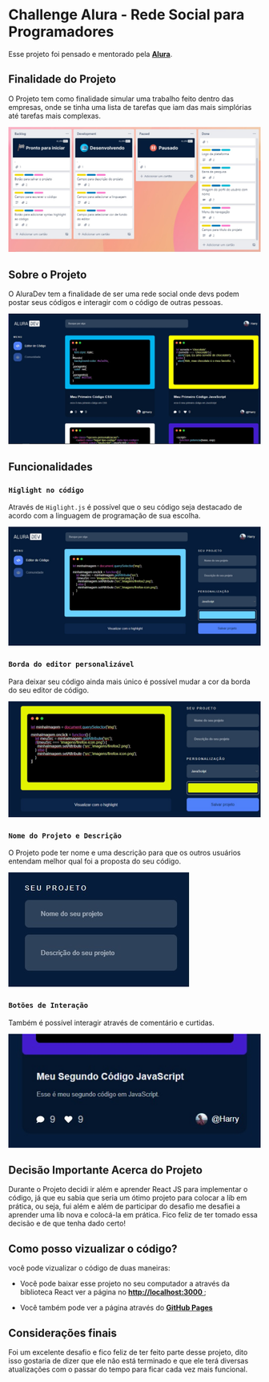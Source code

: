 # Challenge Alura - Rede Social para Programadores

Esse projeto foi pensado e mentorado pela **[Alura](https://www.alura.com.br)**.

## Finalidade do Projeto

O Projeto tem como finalidade simular uma trabalho feito dentro das empresas, onde se tinha uma lista de tarefas que iam das mais simplórias até tarefas mais complexas.

![](/src/imagens/trello.jpg)

## Sobre o Projeto

O AluraDev tem a finalidade de ser uma rede social onde devs podem postar seus códigos e interagir com o código de outras pessoas.

![](/src/imagens/comunidade.jpg)

## Funcionalidades

### `Higlight no código`

Através de `Higlight.js` é possível que o seu código seja destacado de acordo com a linguagem de programação de sua escolha.

![](/src/imagens/editor_exemplo.jpg)

### `Borda do editor personalizável`

Para deixar seu código ainda mais único é possível mudar a cor da borda do seu editor de código.

![](/src/imagens/borda_exemplo.jpg)

### `Nome do Projeto e Descrição`

O Projeto pode ter nome e uma descrição para que os outros usuários entendam melhor qual foi a proposta do seu código.

![](/src/imagens/nome_desc_exemplo.jpg)

### `Botões de Interação`

Também é possível interagir através de comentário e curtidas.

![](/src/imagens/interac_exemplo.jpg)


## Decisão Importante Acerca do Projeto

Durante o Projeto decidi ir além e aprender React JS para implementar o código, já que eu sabia que seria um ótimo projeto para colocar a lib em prática, ou seja, fui além e além de participar do desafio me desafiei a aprender uma lib nova e colocá-la em prática. Fico feliz de ter tomado essa decisão e de que tenha dado certo!

## Como posso vizualizar o código?

você pode vizualizar o código de duas maneiras:

- Você pode baixar esse projeto no seu computador a através da biblioteca React ver a página no **[http://localhost:3000 ]()**;

- Você também pode ver a página através do **[GitHub Pages](https://https://aluradev-react.vercel.app)**

## Considerações finais

Foi um excelente desafio e fico feliz de ter feito parte desse projeto, dito isso gostaria de dizer que ele não está terminado e que ele terá diversas atualizações com o passar do tempo para ficar cada vez mais funcional.
